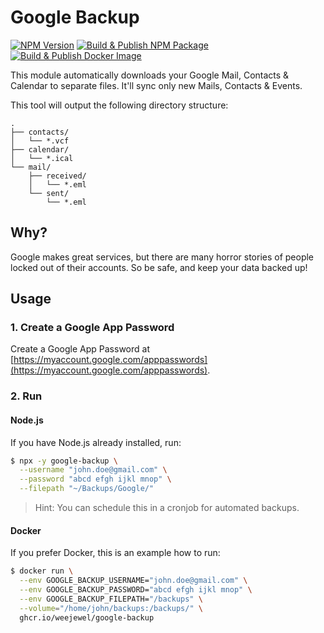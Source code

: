 # Google Backup

[![NPM Version](https://img.shields.io/npm/v/google-backup)](https://npmjs.com/package/google-backup)
[![Build & Publish NPM Package](https://github.com/WeeJeWel/node-google-backup/actions/workflows/npm-publish.yml/badge.svg)](https://github.com/WeeJeWel/node-google-backup/actions/workflows/npm-publish.yml)
[![Build & Publish Docker Image](https://github.com/WeeJeWel/node-google-backup/actions/workflows/ghcr-publish.yml/badge.svg)](https://github.com/WeeJeWel/node-google-backup/actions/workflows/ghcr-publish.yml)

This module automatically downloads your Google Mail, Contacts & Calendar to separate files. It'll sync only new Mails, Contacts & Events.

This tool will output the following directory structure:

```
.
├── contacts/
│   └── *.vcf
├── calendar/
│   └── *.ical
└── mail/
    ├── received/
    │   └── *.eml
    └── sent/
        └── *.eml
```

## Why?

Google makes great services, but there are many horror stories of people locked out of their accounts. So be safe, and keep your data backed up!

## Usage

### 1. Create a Google App Password

Create a Google App Password at [https://myaccount.google.com/apppasswords](https://myaccount.google.com/apppasswords).

### 2. Run

#### Node.js

If you have Node.js already installed, run:

```bash
$ npx -y google-backup \
  --username "john.doe@gmail.com" \
  --password "abcd efgh ijkl mnop" \
  --filepath "~/Backups/Google/"
```

> Hint: You can schedule this in a cronjob for automated backups.

#### Docker

If you prefer Docker, this is an example how to run: 

```bash
$ docker run \
  --env GOOGLE_BACKUP_USERNAME="john.doe@gmail.com" \
  --env GOOGLE_BACKUP_PASSWORD="abcd efgh ijkl mnop" \
  --env GOOGLE_BACKUP_FILEPATH="/backups" \
  --volume="/home/john/backups:/backups/" \
  ghcr.io/weejewel/google-backup
```
